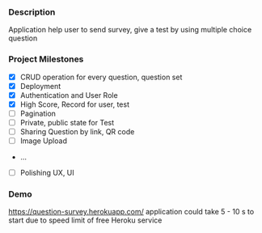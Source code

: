### Description

Application help user to send survey, give a test by using multiple choice question

### Project Milestones

-   [x] CRUD operation for every question, question set
-   [x] Deployment
-   [x] Authentication and User Role
-   [x] High Score, Record for user, test
-   [ ] Pagination
-   [ ] Private, public state for Test
-   [ ] Sharing Question by link, QR code
-   [ ] Image Upload
-   ...
-   [ ] Polishing UX, UI

### Demo

https://question-survey.herokuapp.com/
application could take 5 - 10 s to start due to speed limit of free Heroku service

